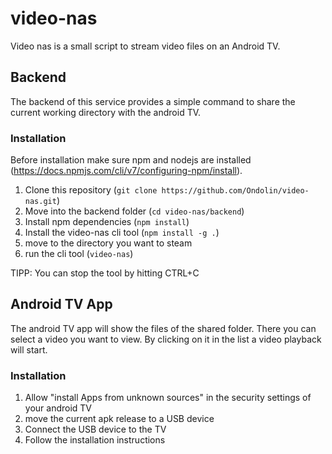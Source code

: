 # video-nas

Video nas is a small script to stream video files on an Android TV.

## Backend

The backend of this service provides a simple command to share the current working directory with the android TV.

### Installation


Before installation make sure npm and nodejs are installed (https://docs.npmjs.com/cli/v7/configuring-npm/install).

1. Clone this repository (`git clone https://github.com/Ondolin/video-nas.git`)
2. Move into the backend folder (`cd video-nas/backend`)
3. Install npm dependencies (`npm install`)
4. Install the video-nas cli tool (`npm install -g .`)
5. move to the directory you want to steam
6. run the cli tool (`video-nas`)


TIPP: You can stop the tool by hitting CTRL+C

## Android TV App

The android TV app will show the files of the shared folder. There you can select a video you want to view. By clicking on it in the list a video playback will start.

### Installation

1. Allow "install Apps from unknown sources" in the security settings of your android TV
2. move the current apk release to a USB device
3. Connect the USB device to the TV
4. Follow the installation instructions
